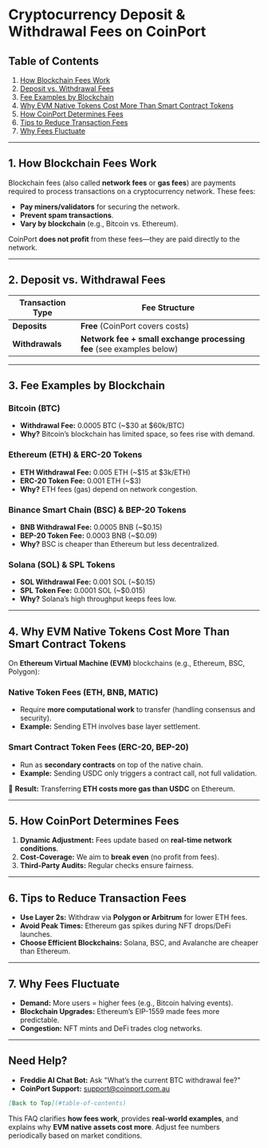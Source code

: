 # **Cryptocurrency Deposit & Withdrawal Fees on CoinPort**  

## **Table of Contents**  
1. [How Blockchain Fees Work](#how-blockchain-fees-work)  
2. [Deposit vs. Withdrawal Fees](#deposit-vs-withdrawal-fees)  
3. [Fee Examples by Blockchain](#fee-examples-by-blockchain)  
4. [Why EVM Native Tokens Cost More Than Smart Contract Tokens](#why-evm-native-tokens-cost-more-than-smart-contract-tokens)  
5. [How CoinPort Determines Fees](#how-coinport-determines-fees)  
6. [Tips to Reduce Transaction Fees](#tips-to-reduce-transaction-fees)  
7. [Why Fees Fluctuate](#why-fees-fluctuate)  

---

## **1. How Blockchain Fees Work**  
Blockchain fees (also called **network fees** or **gas fees**) are payments required to process transactions on a cryptocurrency network. These fees:  
- **Pay miners/validators** for securing the network.  
- **Prevent spam transactions**.  
- **Vary by blockchain** (e.g., Bitcoin vs. Ethereum).  

CoinPort **does not profit** from these fees—they are paid directly to the network.  

---

## **2. Deposit vs. Withdrawal Fees**  
| Transaction Type | Fee Structure |  
|------------------|--------------|  
| **Deposits** | **Free** (CoinPort covers costs) |  
| **Withdrawals** | **Network fee + small exchange processing fee** (see examples below) |  

---

## **3. Fee Examples by Blockchain**  

### **Bitcoin (BTC)**  
- **Withdrawal Fee:** 0.0005 BTC (~$30 at $60k/BTC)  
- **Why?** Bitcoin’s blockchain has limited space, so fees rise with demand.  

### **Ethereum (ETH) & ERC-20 Tokens**  
- **ETH Withdrawal Fee:** 0.005 ETH (~$15 at $3k/ETH)  
- **ERC-20 Token Fee:** 0.001 ETH (~$3)  
- **Why?** ETH fees (gas) depend on network congestion.  

### **Binance Smart Chain (BSC) & BEP-20 Tokens**  
- **BNB Withdrawal Fee:** 0.0005 BNB (~$0.15)  
- **BEP-20 Token Fee:** 0.0003 BNB (~$0.09)  
- **Why?** BSC is cheaper than Ethereum but less decentralized.  

### **Solana (SOL) & SPL Tokens**  
- **SOL Withdrawal Fee:** 0.001 SOL (~$0.15)  
- **SPL Token Fee:** 0.0001 SOL (~$0.015)  
- **Why?** Solana’s high throughput keeps fees low.  

---

## **4. Why EVM Native Tokens Cost More Than Smart Contract Tokens**  
On **Ethereum Virtual Machine (EVM)** blockchains (e.g., Ethereum, BSC, Polygon):  

### **Native Token Fees (ETH, BNB, MATIC)**  
- Require **more computational work** to transfer (handling consensus and security).  
- **Example:** Sending ETH involves base layer settlement.  

### **Smart Contract Token Fees (ERC-20, BEP-20)**  
- Run as **secondary contracts** on top of the native chain.  
- **Example:** Sending USDC only triggers a contract call, not full validation.  

🔹 **Result:** Transferring **ETH costs more gas than USDC** on Ethereum.  

---

## **5. How CoinPort Determines Fees**  
1. **Dynamic Adjustment:** Fees update based on **real-time network conditions**.  
2. **Cost-Coverage:** We aim to **break even** (no profit from fees).  
3. **Third-Party Audits:** Regular checks ensure fairness.  

---

## **6. Tips to Reduce Transaction Fees**  
- **Use Layer 2s:** Withdraw via **Polygon or Arbitrum** for lower ETH fees.  
- **Avoid Peak Times:** Ethereum gas spikes during NFT drops/DeFi launches.  
- **Choose Efficient Blockchains:** Solana, BSC, and Avalanche are cheaper than Ethereum.  

---

## **7. Why Fees Fluctuate**  
- **Demand:** More users = higher fees (e.g., Bitcoin halving events).  
- **Blockchain Upgrades:** Ethereum’s EIP-1559 made fees more predictable.  
- **Congestion:** NFT mints and DeFi trades clog networks.  

---

## **Need Help?**  
- **Freddie AI Chat Bot:** Ask "What’s the current BTC withdrawal fee?"  
- **CoinPort Support:** support@coinport.com.au  

```markdown
[Back to Top](#table-of-contents)
```  

This FAQ clarifies **how fees work**, provides **real-world examples**, and explains why **EVM native assets cost more**. Adjust fee numbers periodically based on market conditions.
